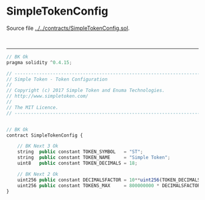 # SimpleTokenConfig

Source file [../../contracts/SimpleTokenConfig.sol](../../contracts/SimpleTokenConfig.sol).

<br />

<hr />

```javascript
// BK Ok
pragma solidity ^0.4.15;

// ----------------------------------------------------------------------------
// Simple Token - Token Configuration
//
// Copyright (c) 2017 Simple Token and Enuma Technologies.
// http://www.simpletoken.com/
//
// The MIT Licence.
// ----------------------------------------------------------------------------


// BK Ok
contract SimpleTokenConfig {

    // BK Next 3 Ok
    string  public constant TOKEN_SYMBOL   = "ST";
    string  public constant TOKEN_NAME     = "Simple Token";
    uint8   public constant TOKEN_DECIMALS = 18;

    // BK Next 2 Ok
    uint256 public constant DECIMALSFACTOR = 10**uint256(TOKEN_DECIMALS);
    uint256 public constant TOKENS_MAX     = 800000000 * DECIMALSFACTOR;
}

```
